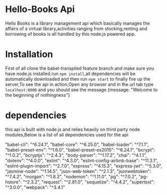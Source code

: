 
# Hello-Books Api

Hello Books is a library management api which basically manages the affairs of a virtual library,activities ranging from stocking,renting and borrowing of books is all handled by this node.js powered app.

# Installation

First of all clone the babel-transpiled feature branch
and make sure you have node.js installed.run `npm install`,all dependencies will be automatically downloaded and
then run `npm start` to finally fire up the server,To see the api in action,Open any browser and in the url
tab type `localhost:8000` and you should see the message {message: "Welcome to the beginning of nothingness"}

# dependencies

this api is built with node.js and relies heavily on third party node modules,Below is a list of all dependencies used for the api

"babel-cli": "^6.24.1",
    "babel-core": "^6.25.0",
    "babel-loader": "^7.1.1",
    "babel-preset-env": "^1.6.0",
    "babel-preset-es2015": "^6.24.1",
    "bcrypt": "^1.0.2",
    "bcryptjs": "^2.4.3",
    "body-parser": "^1.17.2",
    "chai": "^4.1.1",
    "dotenv": "^4.0.0",
    "eslint": "^4.3.0",
    "eslint-config-airbnb-base": "^11.3.1",
    "eslint-plugin-import": "^2.7.0",
    "express": "^4.15.3",
    "express-jwt": "^5.3.0",
    "jasmine-node": "^1.14.5",
    "json-web-token": "^2.1.3",
    "jsonwebtoken": "^7.4.2",
    "morgan": "^1.8.2",
    "nodemon": "^1.11.0",
    "pg": "^7.0.2",
    "pg-hstore": "^2.3.2",
    "request": "^2.81.0",
    "sequelize": "^4.4.2",
    "supertest": "^3.0.0",
    "webpack": "^3.4.1"

